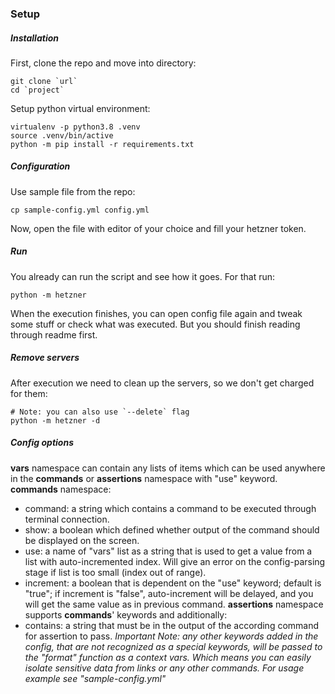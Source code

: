 
### Setup

##### Installation
First, clone the repo and move into directory:
```
git clone `url`
cd `project`
```
Setup python virtual environment:
```
virtualenv -p python3.8 .venv
source .venv/bin/active
python -m pip install -r requirements.txt
```

##### Configuration
Use sample file from the repo:
```
cp sample-config.yml config.yml
```
Now, open the file with editor of your choice and fill your hetzner token.

##### Run
You already can run the script and see how it goes. For that run:
```
python -m hetzner
```
When the execution finishes, you can open config file again and tweak some stuff or check what was executed.
But you should finish reading through readme first.

##### Remove servers
After execution we need to clean up the servers, so we don't get charged for them:
```
# Note: you can also use `--delete` flag
python -m hetzner -d
```

##### Config options
**vars** namespace can contain any lists of items which can be used anywhere in the **commands** or **assertions** namespace with "use" keyword.  
**commands** namespace:
* command: a string which contains a command to be executed through terminal connection.
* show: a boolean which defined whether output of the command should be displayed on the screen.
* use: a name of "vars" list as a string that is used to get a value from a list with auto-incremented index. Will give an error on the config-parsing stage if list is too small (index out of range).
* increment: a boolean that is dependent on the "use" keyword; default is "true"; if increment is "false", auto-increment will be delayed, and you will get the same value as in previous command.
**assertions** namespace supports **commands**' keywords and additionally:
* contains: a string that must be in the output of the according command for assertion to pass.
*Important Note: any other keywords added in the config, that are not recognized as a special keywords, will be passed to the "format" function as a context vars. Which means you can easily isolate sensitive data from links or any other commands. For usage example see "sample-config.yml"*
